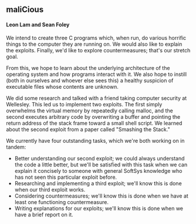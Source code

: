 ## maliCious

#### Leon Lam and Sean Foley

We intend to create three C programs which, when run, do various horrific things to the computer they are running on. We would also like to explain the exploits. Finally, we'd like to explore countermeasures; that's our stretch goal.

From this, we hope to learn about the underlying architecture of the 
operating system and how programs interact with it. We also hope to 
instill (both in ourselves and whoever else sees this) a healthy 
suspicion of executable files whose contents are unknown.

We did some research and talked with a friend taking computer security at Wellesley. This led us to implement two exploits. The first simply overwhelms the virtual memory by repeatedly calling malloc, and the second executes arbitrary code by overwriting a buffer and pointing the return address of the stack frame toward a small shell script. We learned about the second exploit from a paper called "Smashing the Stack."

We currently have four outstanding tasks, which we're both working on in tandem:

- Better understanding our second exploit; we could always understand the code a little better, but we'll be satisfied with this task when we can explain it concisely to someone with general SoftSys knowledge who has not seen this particular exploit before.
- Researching and implementing a third exploit; we'll know this is done when our third exploit works.
- Considering countermeasures; we'll know this is done when we have at least one functioning countermeasure.
- Writing explanations for our exploits; we'll know this is done when we have a brief report on it.
  ​
